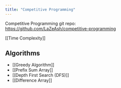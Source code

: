 ```yaml
---
title: "Competitive Programming"
---
```

Competitive Programming git repo: https://github.com/LaZeAsh/competitive-programming

[[Time Complexity]]

## Algorithms

- [[Greedy Algorithm]]
- [[Prefix Sum Array]]
- [[Depth First Search (DFS)]]
- [[Difference Array]]